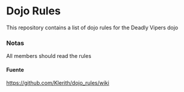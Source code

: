 Dojo Rules
==========

This repository contains a list of dojo rules for the Deadly Vipers dojo


### Notas

All members should read the rules



#### Fuente
https://github.com/Klerith/dojo_rules/wiki
